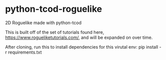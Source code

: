 # python-tcod-roguelike
2D Roguelike made with python-tcod

This is built off of the set of tutorials found here, https://www.rogueliketutorials.com/, and will be expanded on over time.

After cloning, run this to install dependencies for this virutal env:
pip install -r requirements.txt
